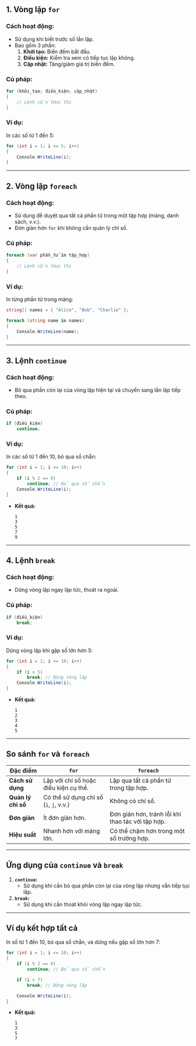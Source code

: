 ## **1. Vòng lặp `for`**

### **Cách hoạt động:**

- Sử dụng khi biết trước số lần lặp.
- Bao gồm 3 phần:
    1. **Khởi tạo:** Biến đếm bắt đầu.
    2. **Điều kiện:** Kiểm tra xem có tiếp tục lặp không.
    3. **Cập nhật:** Tăng/giảm giá trị biến đếm.

### **Cú pháp:**

```csharp
for (khởi_tạo; điều_kiện; cập_nhật)
{
    // Lệnh cần thực thi
}
```

### **Ví dụ:**

In các số từ 1 đến 5:

```csharp
for (int i = 1; i <= 5; i++)
{
    Console.WriteLine(i);
}
```

---

## **2. Vòng lặp `foreach`**

### **Cách hoạt động:**

- Sử dụng để duyệt qua tất cả phần tử trong một tập hợp (mảng, danh sách, v.v.).
- Đơn giản hơn `for` khi không cần quản lý chỉ số.

### **Cú pháp:**

```csharp
foreach (var phần_tử in tập_hợp)
{
    // Lệnh cần thực thi
}
```

### **Ví dụ:**

In từng phần tử trong mảng:

```csharp
string[] names = { "Alice", "Bob", "Charlie" };

foreach (string name in names)
{
    Console.WriteLine(name);
}
```

---

## **3. Lệnh `continue`**

### **Cách hoạt động:**

- Bỏ qua phần còn lại của vòng lặp hiện tại và chuyển sang lần lặp tiếp theo.

### **Cú pháp:**

```csharp
if (điều_kiện)
    continue;
```

### **Ví dụ:**

In các số từ 1 đến 10, bỏ qua số chẵn:

```csharp
for (int i = 1; i <= 10; i++)
{
    if (i % 2 == 0) 
        continue; // Bỏ qua số chẵn
    Console.WriteLine(i);
}
```

- **Kết quả:**
    
    ```
    1
    3
    5
    7
    9
    ```
    

---

## **4. Lệnh `break`**

### **Cách hoạt động:**

- Dừng vòng lặp ngay lập tức, thoát ra ngoài.

### **Cú pháp:**

```csharp
if (điều_kiện)
    break;
```

### **Ví dụ:**

Dừng vòng lặp khi gặp số lớn hơn 5:

```csharp
for (int i = 1; i <= 10; i++)
{
    if (i > 5) 
        break; // Dừng vòng lặp
    Console.WriteLine(i);
}
```

- **Kết quả:**
    
    ```
    1
    2
    3
    4
    5
    ```
    

---

## **So sánh `for` và `foreach`**

| Đặc điểm           | `for`                                  | `foreach`                                         |
| ------------------ | -------------------------------------- | ------------------------------------------------- |
| **Cách sử dụng**   | Lặp với chỉ số hoặc điều kiện cụ thể.  | Lặp qua tất cả phần tử trong tập hợp.             |
| **Quản lý chỉ số** | Có thể sử dụng chỉ số (`i`, `j`, v.v.) | Không có chỉ số.                                  |
| **Đơn giản**       | Ít đơn giản hơn.                       | Đơn giản hơn, tránh lỗi khi thao tác với tập hợp. |
| **Hiệu suất**      | Nhanh hơn với mảng lớn.                | Có thể chậm hơn trong một số trường hợp.          |

---

## **Ứng dụng của `continue` và `break`**

1. **`continue`:**
    - Sử dụng khi cần bỏ qua phần còn lại của vòng lặp nhưng vẫn tiếp tục lặp.
2. **`break`:**
    - Sử dụng khi cần thoát khỏi vòng lặp ngay lập tức.

---

## **Ví dụ kết hợp tất cả**

In số từ 1 đến 10, bỏ qua số chẵn, và dừng nếu gặp số lớn hơn 7:

```csharp
for (int i = 1; i <= 10; i++)
{
    if (i % 2 == 0) 
        continue; // Bỏ qua số chẵn

    if (i > 7) 
        break; // Dừng vòng lặp

    Console.WriteLine(i);
}
```

- **Kết quả:**
    
    ```
    1
    3
    5
    7
    ```
    
